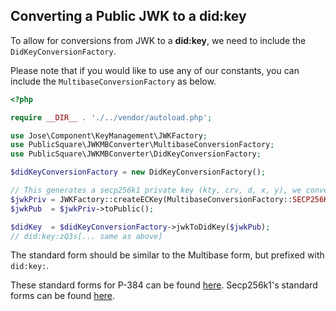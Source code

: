 ## Converting a Public JWK to a did:key

To allow for conversions from JWK to a **did:key**, we need to include the `DidKeyConversionFactory`.

Please note that if you would like to use any of our constants, you can include the `MultibaseConversionFactory` as below.

```php
<?php

require __DIR__ . './../vendor/autoload.php';

use Jose\Component\KeyManagement\JWKFactory;
use PublicSquare\JWKMBConverter\MultibaseConversionFactory;
use PublicSquare\JWKMBConverter\DidKeyConversionFactory;

$didKeyConversionFactory = new DidKeyConversionFactory();

// This generates a secp256k1 private key (kty, crv, d, x, y), we convert that to a Public Key
$jwkPriv = JWKFactory::createECKey(MultibaseConversionFactory::SECP256K1_JWK_CURVE);
$jwkPub  = $jwkPriv->toPublic();

$didKey  = $didKeyConversionFactory->jwkToDidKey($jwkPub);
// did:key:zQ3s[... same as above]
```

The standard form should be similar to the Multibase form, but prefixed with `did:key:`.

These standard forms for P-384 can be found [here](https://w3c-ccg.github.io/did-method-key/#p-384). Secp256k1's standard forms can be found [here](https://w3c-ccg.github.io/did-method-key/#secp256k1).
